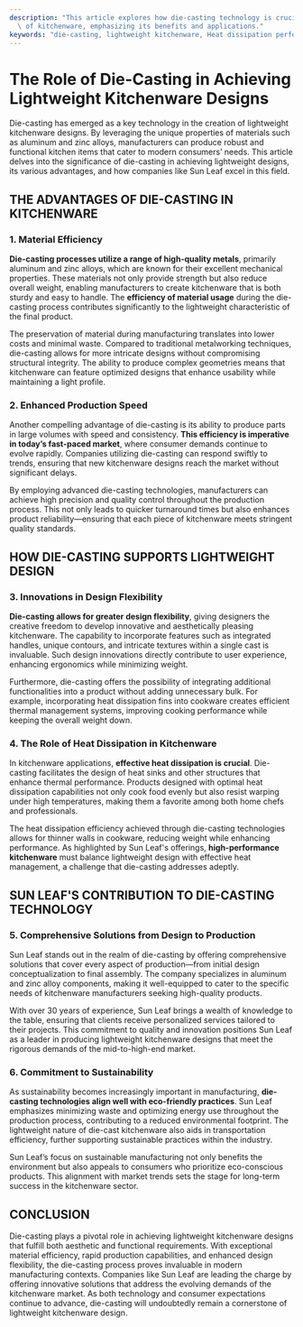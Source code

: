 ```yaml
---
description: "This article explores how die-casting technology is crucial for the lightweight design\
  \ of kitchenware, emphasizing its benefits and applications."
keywords: "die-casting, lightweight kitchenware, Heat dissipation performance, Die casting process"
---
```

# The Role of Die-Casting in Achieving Lightweight Kitchenware Designs

Die-casting has emerged as a key technology in the creation of lightweight kitchenware designs. By leveraging the unique properties of materials such as aluminum and zinc alloys, manufacturers can produce robust and functional kitchen items that cater to modern consumers’ needs. This article delves into the significance of die-casting in achieving lightweight designs, its various advantages, and how companies like Sun Leaf excel in this field.

## THE ADVANTAGES OF DIE-CASTING IN KITCHENWARE

### 1. Material Efficiency

**Die-casting processes utilize a range of high-quality metals**, primarily aluminum and zinc alloys, which are known for their excellent mechanical properties. These materials not only provide strength but also reduce overall weight, enabling manufacturers to create kitchenware that is both sturdy and easy to handle. The **efficiency of material usage** during the die-casting process contributes significantly to the lightweight characteristic of the final product.

The preservation of material during manufacturing translates into lower costs and minimal waste. Compared to traditional metalworking techniques, die-casting allows for more intricate designs without compromising structural integrity. The ability to produce complex geometries means that kitchenware can feature optimized designs that enhance usability while maintaining a light profile.

### 2. Enhanced Production Speed

Another compelling advantage of die-casting is its ability to produce parts in large volumes with speed and consistency. **This efficiency is imperative in today’s fast-paced market**, where consumer demands continue to evolve rapidly. Companies utilizing die-casting can respond swiftly to trends, ensuring that new kitchenware designs reach the market without significant delays.

By employing advanced die-casting technologies, manufacturers can achieve high precision and quality control throughout the production process. This not only leads to quicker turnaround times but also enhances product reliability—ensuring that each piece of kitchenware meets stringent quality standards.

## HOW DIE-CASTING SUPPORTS LIGHTWEIGHT DESIGN

### 3. Innovations in Design Flexibility

**Die-casting allows for greater design flexibility**, giving designers the creative freedom to develop innovative and aesthetically pleasing kitchenware. The capability to incorporate features such as integrated handles, unique contours, and intricate textures within a single cast is invaluable. Such design innovations directly contribute to user experience, enhancing ergonomics while minimizing weight.

Furthermore, die-casting offers the possibility of integrating additional functionalities into a product without adding unnecessary bulk. For example, incorporating heat dissipation fins into cookware creates efficient thermal management systems, improving cooking performance while keeping the overall weight down.

### 4. The Role of Heat Dissipation in Kitchenware

In kitchenware applications, **effective heat dissipation is crucial**. Die-casting facilitates the design of heat sinks and other structures that enhance thermal performance. Products designed with optimal heat dissipation capabilities not only cook food evenly but also resist warping under high temperatures, making them a favorite among both home chefs and professionals.

The heat dissipation efficiency achieved through die-casting technologies allows for thinner walls in cookware, reducing weight while enhancing performance. As highlighted by Sun Leaf's offerings, **high-performance kitchenware** must balance lightweight design with effective heat management, a challenge that die-casting addresses adeptly.

## SUN LEAF'S CONTRIBUTION TO DIE-CASTING TECHNOLOGY

### 5. Comprehensive Solutions from Design to Production

Sun Leaf stands out in the realm of die-casting by offering comprehensive solutions that cover every aspect of production—from initial design conceptualization to final assembly. The company specializes in aluminum and zinc alloy components, making it well-equipped to cater to the specific needs of kitchenware manufacturers seeking high-quality products.

With over 30 years of experience, Sun Leaf brings a wealth of knowledge to the table, ensuring that clients receive personalized services tailored to their projects. This commitment to quality and innovation positions Sun Leaf as a leader in producing lightweight kitchenware designs that meet the rigorous demands of the mid-to-high-end market.

### 6. Commitment to Sustainability

As sustainability becomes increasingly important in manufacturing, **die-casting technologies align well with eco-friendly practices**. Sun Leaf emphasizes minimizing waste and optimizing energy use throughout the production process, contributing to a reduced environmental footprint. The lightweight nature of die-cast kitchenware also aids in transportation efficiency, further supporting sustainable practices within the industry.

Sun Leaf’s focus on sustainable manufacturing not only benefits the environment but also appeals to consumers who prioritize eco-conscious products. This alignment with market trends sets the stage for long-term success in the kitchenware sector.

## CONCLUSION

Die-casting plays a pivotal role in achieving lightweight kitchenware designs that fulfill both aesthetic and functional requirements. With exceptional material efficiency, rapid production capabilities, and enhanced design flexibility, the die-casting process proves invaluable in modern manufacturing contexts. Companies like Sun Leaf are leading the charge by offering innovative solutions that address the evolving demands of the kitchenware market. As both technology and consumer expectations continue to advance, die-casting will undoubtedly remain a cornerstone of lightweight kitchenware design.
